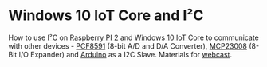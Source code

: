 # Windows 10 IoT Core and I²C
How to use [I²C](https://en.wikipedia.org/wiki/I%C2%B2C) on [Raspberry PI 2](https://www.raspberrypi.org/products/raspberry-pi-2-model-b/) and [Windows 10 IoT Core](https://dev.windows.com/en-us/iot) to communicate with other devices - [PCF8591](http://www.nxp.com/documents/data_sheet/PCF8591.pdf) (8-bit A/D and D/A Converter), [MCP23008](http://ww1.microchip.com/downloads/en/DeviceDoc/21919e.pdf) (8-Bit I/O Expander) and [Arduino](https://www.arduino.cc/en/Main/arduinoBoardUno) as a I2C Slave.
Materials for [webcast](https://channel9.msdn.com/Series/Raspberry-PI-2-i-Windows-10-IoT-Core--jak-zacz/14-Raspberry-PI-i-I2C--czyli-jak-podczy-acuch-urzdze-do-RPI-uywajc-szyny-I2C-Na-przykadzie-Arduino-P).
